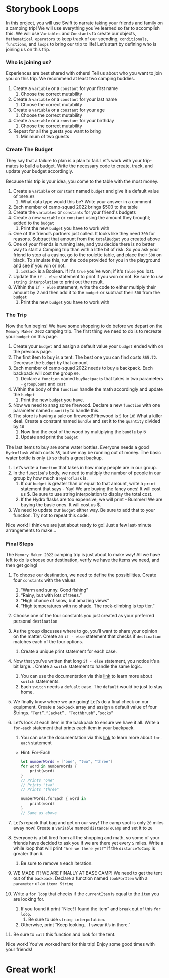 # Storybook Loops

In this project, you will use Swift to narrate taking your friends and family on a camping trip! We will use everything you’ve learned so far to accomplish this. We will use `Variables` and `Constants` to create our objects, `Mathematical operators` to keep track of our spending, `conditionals`, `functions`, and `loops` to bring our trip to life! Let’s start by defining who is joining us on this trip.

### Who is joining us?

Experiences are best shared with others! Tell us about who you want to join you on this trip. We recommend at least two camping buddies.

1.  Create a `variable` or a `constant` for your first name
    1. Choose the correct mutability
2. Create a `variable` or a `constant` for your last name
    1. Choose the correct mutability
3. Create a `variable` or a `constant` for your age
    1. Choose the correct mutability
4. Create a `variable` or a `constant` for your birthday
    1. Choose the correct mutability
5. Repeat for all the guests you want to bring
    1. Minimum of two guests
    

### Create The Budget

They say that a failure to plan is a plan to fail. Let’s work with your trip-mates to build a budget. Write the necessary code to create, track, and update your budget accordingly.

Because this trip is your idea, you come to the table with the most money.

1. Create a `variable` or `constant` named `budget` and give it a default value of `1000.65`
    1. What data type would this be? Write your answer in a comment
2. Each member of camp-squad 2022 brings $500 to the table
3. Create the `variables` or `constants` for your friend's budgets
4. Create a new `variable` or `constant` using the amount they brought; added to the `budget`
    1. Print the new `budget` you have to work with
5. One of the friend’s partners just called. It looks like they need `300` for reasons. Subtract that amount from the `totalBudget` you created above
6. One of your friends is running late, and you decide there is no better way to start a Camping trip than with a little bit of risk. So you ask your friend to stop at a casino, go to the roulette table, and place their `500` on black. To simulate this, run the code provided for you in the playground and see if you win or not.
    1. `isBlack` is a Boolean. If it's `true` you’ve won; if it's `false` you lost. 
7. Update the `if - else` statement to print if you won or not. Be sure to use `string interpolation` to print out the result.
8. Within the `if - else` statement, write the code to either multiply their amount by 2 and then add it to the `budget` or subtract their `500` from the `budget`
    1. Print the new `budget` you have to work with
    

### The Trip

Now the fun begins! We have some shopping to do before we depart on the `Memory Maker 2022` camping trip. The first thing we need to do is to recreate your `budget` on this page. 

1. Create your `budget` and assign a default value your `budget` ended with on the previous page.
2. The first item to buy is a tent. The best one you can find costs `865.72`. Decrease the `budget` by that amount
3. Each member of camp-squad 2022 needs to buy a backpack. Each backpack will cost the group `60`. 
    1. Declare a `function` named `buyBackpacks` that takes in two parameters - `groupCount` and `cost`
4. Within the body of the `function` handle the math accordingly and update the `budget`
    1. Print the new `budget` you have.
5. Now we need to snag some firewood. Declare a new `function` with one parameter named `quantity` to handle this.
6. The store is having a sale on firewood! Firewood is `5` for `10`! What a killer deal. Create a constant named `bundle` and set it to the `quantity` divided by `10`
    1. Now find the cost of the wood by multiplying the `bundle` by 5
    2. Update and print the `budget`

The last items to buy are some water bottles. Everyone needs a good `Hydroflask` which costs `35`, but we may be running out of money. The basic water bottle is only `10` so that’s a great backup. 

1. Let’s write a `function` that takes in how many people are in our group.
2. In the `function`'s body, we need to multiply the number of people in our group by how much a `Hydroflask` is. 
    1. If our `budget` is greater than or equal to that amount, write a `print` statement that says - Yay! We are buying the fancy ones! It will cost us $. Be sure to use string interpolation to display the total cost. 
    2. If the Hydro flasks are too expensive, we will print - Bummer! We are buying the basic ones. It will cost us $.
3. We need to update our `budget` either way. Be sure to add that to your function. Try not to repeat this code.

Nice work! I think we are just about ready to go! Just a few last-minute arrangements to make…

### Final Steps

The `Memory Maker 2022` camping trip is just about to make way! All we have left to do is choose our destination, verify we have the items we need, and then get going!

1. To choose our destination, we need to define the possibilities. Create four `constants` with the values
    1.  “Warm and sunny. Good fishing”
    2.  “Rainy, but with lots of trees.”
    3.  “High chance of snow, but amazing views”
    4.  “High temperatures with no shade. The rock-climbing is top tier.”
2.  Choose one of the four constants you just created as your preferred personal `destination`
3. As the group discusses where to go, you’ll want to share your opinion on the matter. Create an `if - else` statement that checks if `destination` matches each of the four options. 
    1. Create a unique print statement for each case.
4. Now that you’ve written that long `if - else` statement, you notice it’s a bit large… Create a `switch` statement to handle the same logic. 
    1. You can use the documentation via this [link](https://docs.swift.org/swift-book/LanguageGuide/ControlFlow.html) to learn more about `switch` statements.
    2. Each `switch` needs a `defualt` case. The `default` would be just to stay home.
5. We finally know where we are going! Let’s do a final check on our equipment. Create a `backpack` array and assign a default value of four Strings. `“Tent”,“Jacket”, “Toothbrush”,”socks”`
6. Let’s look at each item in the backpack to ensure we have it all. Write a `for-each` statement that prints each item in your backpack.
    1. You can use the documentation via this [link](https://docs.swift.org/swift-book/LanguageGuide/ControlFlow.html) to learn more about `for-each` statement
    - Hint: For-Each
        
        ```swift
        let numberWords = ["one", "two", "three"]
        for word in numberWords {
            print(word)
        }
        // Prints "one"
        // Prints "two"
        // Prints "three"
        
        numberWords.forEach { word in
            print(word)
        }
        // Same as above
        ```
        
7.  Let’s repack that bag and get on our way! The camp spot is only `20` miles away now! Create a `variable` named `distanceToCamp` and set it to `20`
8. Everyone is a bit tired from all the shopping and math, so some of your friends have decided to ask you if we are there yet every `5` miles. Write a while loop that will print `“Are we there yet?”` If the `distanceToCamp` is greater than `0`. 
    1. Be sure to remove `5` each iteration.
9. WE MADE IT! WE ARE FINALLY AT BASE CAMP! We need to get the tent out of the `backpack`. Declare a function named `lookForItem` with a `parameter` of an `item: String`
10. Write a `for loop` that checks if the `currentItem` is equal to the `item` you are looking for.
    1. If you found it print “Nice! I found the item” and `break` out of this `for loop`. 
        1. Be sure to use `string interpolation`. 
    2. Otherwise, print “Keep looking… I swear it’s in there.”
11. Be sure to `call` this function and look for the tent.

Nice work! You’ve worked hard for this trip! Enjoy some good times with your friends!

# Great work!

